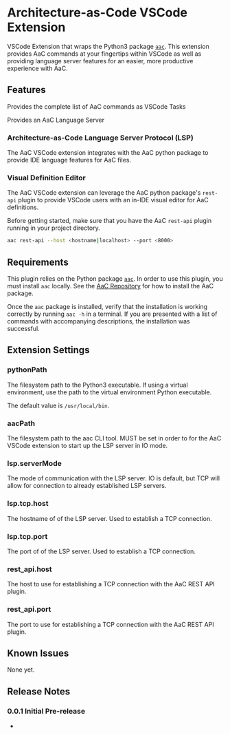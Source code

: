 # Architecture-as-Code VSCode Extension

VSCode Extension that wraps the Python3 package [`aac`](https://pypi.org/project/aac/). This extension provides AaC commands at your fingertips within VSCode as well as providing language server features for an easier, more productive experience with AaC.

## Features

Provides the complete list of AaC commands as VSCode Tasks

Provides an AaC Language Server

### Architecture-as-Code Language Server Protocol (LSP)
The AaC VSCode extension integrates with the AaC python package to provide IDE language features for AaC files.

### Visual Definition Editor
The AaC VSCode extension can leverage the AaC python package's `rest-api` plugin to provide VSCode users with an in-IDE visual editor for AaC definitions.

Before getting started, make sure that you have the AaC `rest-api` plugin running in your project directory.
```bash
aac rest-api --host <hostname|localhost> --port <8000>
```

## Requirements

This plugin relies on the Python package [`aac`](https://pypi.org/project/aac/). In order to use this plugin, you must install `aac` locally. See the [AaC Repository](https://github.com/jondavid-black/AaC#using-aac-to-model-your-system) for how to install the AaC package.

Once the `aac` package is installed, verify that the installation is working correctly by running `aac -h` in a terminal. If you are presented with a list of commands with accompanying descriptions, the installation was successful.

## Extension Settings


### pythonPath
The filesystem path to the Python3 executable. If using a virtual environment, use the path to the virtual environment Python executable.

The default value is `/usr/local/bin`.

### aacPath
The filesystem path to the aac CLI tool. MUST be set in order to for the AaC VSCode extension to start up the LSP server in IO mode.

### lsp.serverMode
The mode of communication with the LSP server. IO is default, but TCP will allow for connection to already established LSP servers.

### lsp.tcp.host
The hostname of of the LSP server. Used to establish a TCP connection.

### lsp.tcp.port
The port of of the LSP server. Used to establish a TCP connection.

### rest_api.host
The host to use for establishing a TCP connection with the AaC REST API plugin.

### rest_api.port
The port to use for establishing a TCP connection with the AaC REST API plugin.

## Known Issues

None yet.

## Release Notes

### 0.0.1 Initial Pre-release
*